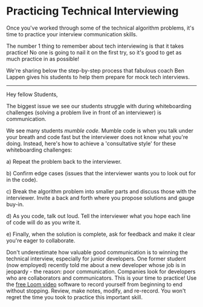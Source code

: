 # Practicing Technical Interviewing

Once you've worked through some of the technical algorithm problems, it's time to practice your interview communication skills.

The number 1 thing to remember about tech interviewing is that it takes practice! No one is going to nail it on the first try, so it's good to get as much practice in as possible!

We're sharing below the step-by-step process that fabulous coach Ben Lappen gives his students to help them prepare for mock tech interviews.

---------------

Hey fellow Students, 

The biggest issue we see our students struggle with during whiteboarding challenges (solving a problem live in front of an interviewer) is communication. 

We see many students _mumble code._ Mumble code is when you talk under your breath and code fast but the interviewer does not know what you're doing. Instead, here's how to achieve a 'consultative style' for these whiteboarding challenges:

a) Repeat the problem back to the interviewer.

b) Confirm edge cases (issues that the interviewer wants you to look out for in the code).

c) Break the algorithm problem into smaller parts and discuss those with the interviewer. Invite a back and forth where you propose solutions and gauge buy-in.

d) As you code, talk out loud. Tell the interviewer what you hope each line of code will do as you write it.

e) Finally, when the solution is complete, ask for feedback and make it clear you're eager to collaborate.

Don't underestimate how valuable good communication is to winning the technical interview, especially for junior developers. One former student (now employed) recently told me about a new developer whose job is in jeopardy - the reason: poor communication. Companies look for developers who are collaborators and communicators. This is your time to practice! Use the [free Loom video](https://www.loom.com/) software to record yourself from beginning to end without stopping.  Review, make notes, modify, and re-record. You won't regret the time you took to practice this important skill. 
